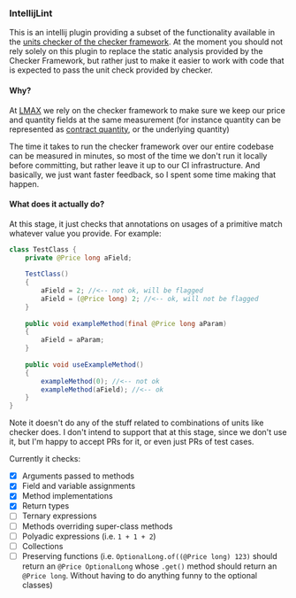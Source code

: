 ### IntellijLint

This is an intellij plugin providing a subset of the functionality available in the 
[units checker of the checker framework](https://checkerframework.org/manual/#units-checker).
At the moment you should not rely solely on this plugin to replace the static analysis provided by the
Checker Framework, but rather just to make it easier to work with code that is expected to pass the 
unit check provided by checker.

#### Why?

At [LMAX](https://www.lmax.com/) we rely on the checker framework to make sure we keep our price and 
quantity fields at the same measurement (for instance quantity can be represented as 
[contract quantity](http://www.investopedia.com/terms/c/contractsize.asp), or the underlying quantity)

The time it takes to run the checker framework over our entire codebase can be measured in minutes,
so most of the time we don't run it locally before committing, but rather leave it up to our CI infrastructure.
And basically, we just want faster feedback, so I spent some time making that happen.

#### What does it actually do?

At this stage, it just checks that annotations on usages of a primitive match whatever value you provide.
For example:

```java
class TestClass {
    private @Price long aField;
    
    TestClass()
    {
        aField = 2; //<-- not ok, will be flagged
        aField = (@Price long) 2; //<-- ok, will not be flagged
    }
    
    public void exampleMethod(final @Price long aParam)
    {
        aField = aParam;
    }
    
    public void useExampleMethod()
    {
        exampleMethod(0); //<-- not ok
        exampleMethod(aField); //<-- ok
    }
}
```

Note it doesn't do any of the stuff related to combinations of units like checker does. 
I don't intend to support that at this stage, since we don't use it, but I'm happy to accept PRs for it,
or even just PRs of test cases.

Currently it checks:

- [x] Arguments passed to methods
- [x] Field and variable assignments
- [x] Method implementations
- [x] Return types
- [ ] Ternary expressions
- [ ] Methods overriding super-class methods
- [ ] Polyadic expressions (i.e. `1 + 1 + 2`)
- [ ] Collections
- [ ] Preserving functions (i.e. `OptionalLong.of((@Price long) 123)` should return an `@Price OptionalLong` 
whose `.get()` method should return an `@Price long`. Without having to do anything funny to the optional classes)